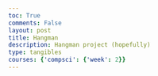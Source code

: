 ```yaml
---
toc: True
comments: False
layout: post
title: Hangman
description: Hangman project (hopefully)
type: tangibles
courses: {'compsci': {'week': 2}}
---
```

